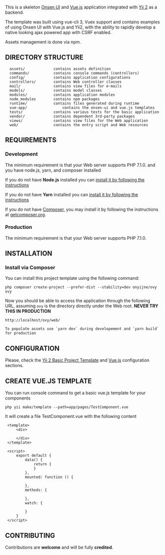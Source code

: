 This is a skeleton [Onsen UI](https://onsen.io/) and [Vue.js](https://vuejs.org/) application integrated with [Yii 2](http://www.yiiframework.com/) as a backend.

The template was built using vue-cli 3, Vuex support and contains examples of using Onsen UI with Vue.js and Yii2, with the ability to rapidly develop a native looking ajax powered app with CSRF enabled.

Assets management is done via npm.

DIRECTORY STRUCTURE
-------------------

      assets/             contains assets definition
      commands/           contains console commands (controllers)
      config/             contains application configurations
      controllers/        contains Web controller classes
      mail/               contains view files for e-mails
      models/             contains model classes
      modules/            contains application modules
      node_modules        contains npm packages
      runtime/            contains files generated during runtime
      vue-app/                contains the onsen-ui and vue.js templates
      tests/              contains various tests for the basic application
      vendor/             contains dependent 3rd-party packages
      views/              contains view files for the Web application
      web/                contains the entry script and Web resources



REQUIREMENTS
------------

### Development

The minimum requirement is that your Web server supports PHP 7.1.0. and you have node.js, yarn, and composer installed

If you do not have **Node.js** installed you can [install it by following the instructions](https://nodejs.org/en/download/)

If you do not have **Yarn** installed you can [install it by following the instructions](https://yarnpkg.com/lang/en/docs/install/)

If you do not have [Composer](http://getcomposer.org/), you may install it by following the instructions
at [getcomposer.org](http://getcomposer.org/doc/00-intro.md#installation-nix).

### Production

The minimum requirement is that your Web server supports PHP 7.1.0.

INSTALLATION
------------

### Install via Composer

You can install this project template using the following command:

~~~
php composer create-project --prefer-dist --stability=dev onyijne/ovy ovy
~~~

Now you should be able to access the application through the following URL, assuming `ovy` is the directory
directly under the Web root. **NEVER TRY THIS IN PRODUCTION**

~~~
http://localhost/ovy/web/
~~~

~~~
To populate assets use `yarn dev` during developement and `yarn build` for production
~~~

CONFIGURATION
-------------

Please, check the [Yii 2 Basic Project Template](https://github.com/yiisoft/yii2-app-basic#configuration) and [Vue.js](https://cli.vuejs.org/config/) configuration sections.

CREATE VUE.JS TEMPLATE
----------------------

You can run console command to get a basic vue.js template for your components
~~~
php yii make/template --path=app/pages/TestComponent.vue
~~~

It will create a file TestComponent.vue with the following content 
```
 <template>
     <div>
 
     </div>
 </template>
 
 <script>
     export default {
         data() {
             return {
             }
         },
         mounted: function () {
 
         },
         methods: {
 
         },
         watch: {
 
         }
     }
 </script>
``` 


CONTRIBUTING
-----------------------

Contributions are **welcome** and will be fully **credited**.
